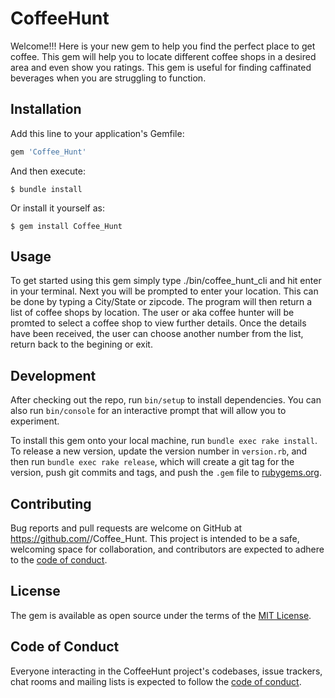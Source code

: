 # CoffeeHunt
Welcome!!! 
Here is your new gem to help you find the perfect place to get coffee. This gem will help you to locate different coffee shops in a desired area and even show you ratings. 
This gem is useful for finding caffinated beverages when you are struggling to function. 



## Installation

Add this line to your application's Gemfile:

```ruby
gem 'Coffee_Hunt'
```

And then execute:

    $ bundle install

Or install it yourself as:

    $ gem install Coffee_Hunt

## Usage

To get started using this gem simply type  ./bin/coffee_hunt_cli and hit enter in your terminal. 
Next you will be prompted to enter your location. This can be done by typing a City/State or zipcode. 
The program will then return a list of coffee shops by location.
The user or aka coffee hunter will be promted to select a coffee shop to view further details. 
Once the details have been received, the user can choose another number from the list, return back to the begining or exit. 

## Development

After checking out the repo, run `bin/setup` to install dependencies. You can also run `bin/console` for an interactive prompt that will allow you to experiment.

To install this gem onto your local machine, run `bundle exec rake install`. To release a new version, update the version number in `version.rb`, and then run `bundle exec rake release`, which will create a git tag for the version, push git commits and tags, and push the `.gem` file to [rubygems.org](https://rubygems.org).

## Contributing

Bug reports and pull requests are welcome on GitHub at https://github.com/<angelastephens>/Coffee_Hunt. This project is intended to be a safe, welcoming space for collaboration, and contributors are expected to adhere to the [code of conduct](https://github.com/<angelastephens>/Coffee_Hunt/blob/master/CODE_OF_CONDUCT.md).


## License

The gem is available as open source under the terms of the [MIT License](https://opensource.org/licenses/MIT).

## Code of Conduct

Everyone interacting in the CoffeeHunt project's codebases, issue trackers, chat rooms and mailing lists is expected to follow the [code of conduct](https://github.com/<angelastephens>/Coffee_Hunt/blob/master/CODE_OF_CONDUCT.md).
